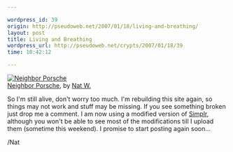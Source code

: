 ```yaml
---

wordpress_id: 39
origin: http://pseudoweb.net/2007/01/18/living-and-breathing/
layout: post
title: Living and Breathing
wordpress_url: http://pseudoweb.net/crypts/2007/01/18/39
time: 10:42:12

---
```


<a href="http://www.flickr.com/photos/icco/345992690/" title="photo sharing"><img src="http://farm1.static.flickr.com/125/345992690_4ffe41693b.jpg" alt="Neighbor Porsche" class="flickr-photo" /></a>   
<a href="http://www.flickr.com/photos/icco/345992690/">Neighbor Porsche</a>, by <a href="http://www.flickr.com/people/icco/">Nat W.</a>

So I'm still alive, don't worry too much. I'm rebuilding this site again, so things may not work and stuff may be missing. If you see something broken just drop me a comment. I am now using a modified version of <a href="http://scottwallick.com/">Simplr</a>, although you won't be able to see most of the modifications till I upload them (sometime this weekend). I promise to start posting again soon...

/Nat
